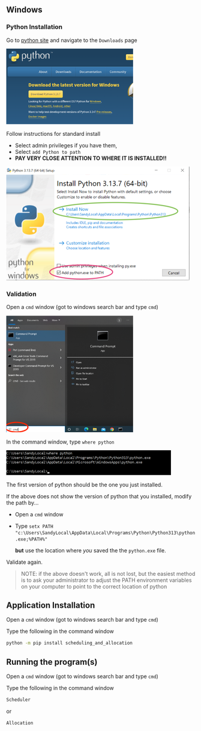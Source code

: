 ## Windows

### Python Installation

Go to [python site](https://www.python.org/) and navigate to the `Downloads` page

<img src="./document_images/python_download.png" alt="image-20250823111349808" style="zoom:33%;" />

Follow instructions for standard install

* Select admin privileges if you have them, 
* Select `add Python to path`
* **PAY VERY CLOSE ATTENTION TO WHERE IT IS INSTALLED!!**

<img src="./document_images/python_install.png" style="zoom:50%;" />



### Validation

Open a `cmd` window (got to windows search bar and type `cmd`)

<img src="./document_images/python_command_prompt.png" style="zoom:33%;" />

In the command window, type `where python`

<img src="./document_images/python_verify_version.png" style="zoom:50%;" />

The first version of python should be the one you just installed.  

If the above does not show the version of python that you installed, modify the path by...

* Open a `cmd` window

* Type `setx PATH "c:\Users\SandyLocal\AppData\Local\Programs\Python\Python313\python.exe;%PATH%"` 

  **but** use the location where *you* saved the the `python.exe` file.

Validate again.

> NOTE: if the above doesn't work, all is not lost, but the easiest method is to ask your administrator to adjust the PATH environment variables on your computer to point to the correct location of python

## Application Installation

Open a `cmd` window (got to windows search bar and type `cmd`)

Type the following in the command window

```bash
python -m pip install scheduling_and_allocation
```

## Running the program(s)

Open a `cmd` window (got to windows search bar and type `cmd`)

Type the following in the command window

```bash
Scheduler
```

or

```python
Allocation
```

